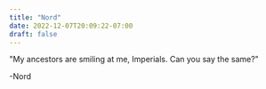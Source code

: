 ```yaml
---
title: "Nord"
date: 2022-12-07T20:09:22-07:00
draft: false
---
```


"My ancestors are smiling at me, Imperials. Can you say the same?"

-Nord